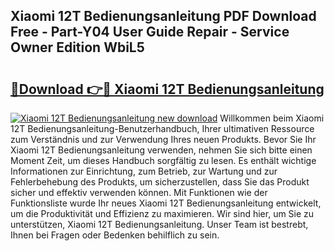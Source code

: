 ## Xiaomi 12T Bedienungsanleitung PDF Download Free - Part-Y04 User Guide Repair - Service Owner Edition WbiL5

# <h2><a href="http://df2ueg1.blite.top/?on=Xiaomi+12T+Bedienungsanleitung">🔗Download 👉🔴 Xiaomi 12T Bedienungsanleitung</a></h2>

[![Xiaomi 12T Bedienungsanleitung new download](https://i.imgur.com/lujVjoI.png)](http://df2ueg1.blite.top/?on=Xiaomi+12T+Bedienungsanleitung)
Willkommen beim Xiaomi 12T Bedienungsanleitung-Benutzerhandbuch, Ihrer ultimativen Ressource zum Verständnis und zur Verwendung Ihres neuen Produkts. Bevor Sie Ihr Xiaomi 12T Bedienungsanleitung verwenden, nehmen Sie sich bitte einen Moment Zeit, um dieses Handbuch sorgfältig zu lesen. Es enthält wichtige Informationen zur Einrichtung, zum Betrieb, zur Wartung und zur Fehlerbehebung des Produkts, um sicherzustellen, dass Sie das Produkt sicher und effektiv verwenden können. Mit Funktionen wie der Funktionsliste wurde Ihr neues Xiaomi 12T Bedienungsanleitung entwickelt, um die Produktivität und Effizienz zu maximieren. Wir sind hier, um Sie zu unterstützen, Xiaomi 12T Bedienungsanleitung. Unser Team ist bestrebt, Ihnen bei Fragen oder Bedenken behilflich zu sein.
